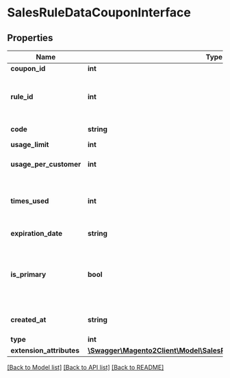 # SalesRuleDataCouponInterface

## Properties
Name | Type | Description | Notes
------------ | ------------- | ------------- | -------------
**coupon_id** | **int** | Coupon id | [optional] 
**rule_id** | **int** | The id of the rule associated with the coupon | 
**code** | **string** | Coupon code | [optional] 
**usage_limit** | **int** | Usage limit | [optional] 
**usage_per_customer** | **int** | Usage limit per customer | [optional] 
**times_used** | **int** | The number of times the coupon has been used | 
**expiration_date** | **string** | Expiration date | [optional] 
**is_primary** | **bool** | The coupon is primary coupon for the rule that it&#39;s associated with | 
**created_at** | **string** | When the coupon is created | [optional] 
**type** | **int** | Of coupon | [optional] 
**extension_attributes** | [**\Swagger\Magento2Client\Model\SalesRuleDataCouponExtensionInterface**](SalesRuleDataCouponExtensionInterface.md) |  | [optional] 

[[Back to Model list]](../README.md#documentation-for-models) [[Back to API list]](../README.md#documentation-for-api-endpoints) [[Back to README]](../README.md)


